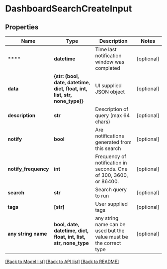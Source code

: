 # DashboardSearchCreateInput


## Properties
Name | Type | Description | Notes
------------ | ------------- | ------------- | -------------
**** | **datetime** | Time last notification window was completed | [optional] 
**data** | **{str: (bool, date, datetime, dict, float, int, list, str, none_type)}** | UI supplied JSON object | [optional] 
**description** | **str** | Description of query (max 64 chars) | [optional] 
**notify** | **bool** | Are notifications generated from this search | [optional] 
**notify_frequency** | **int** | Frequency of notification in seconds. One of 300, 3600, or 86400. | [optional] 
**search** | **str** | Search query to run | [optional] 
**tags** | **[str]** | User supplied tags | [optional] 
**any string name** | **bool, date, datetime, dict, float, int, list, str, none_type** | any string name can be used but the value must be the correct type | [optional]

[[Back to Model list]](../README.md#documentation-for-models) [[Back to API list]](../README.md#documentation-for-api-endpoints) [[Back to README]](../README.md)


